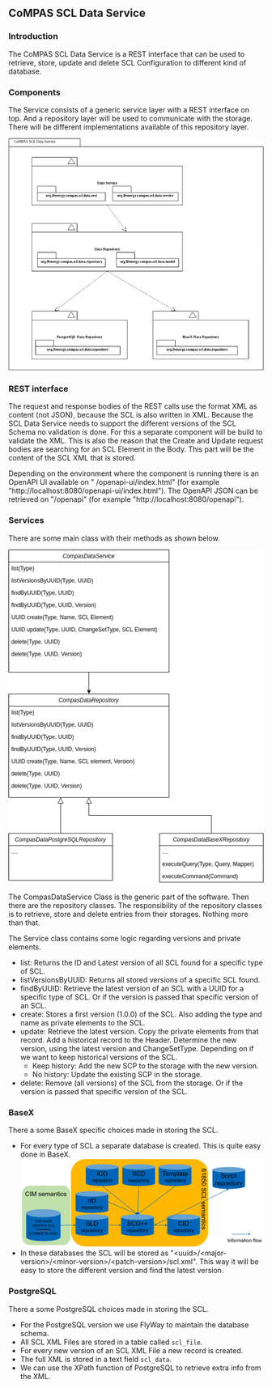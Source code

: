<!--
SPDX-FileCopyrightText: 2021 Alliander N.V.

SPDX-License-Identifier: Apache-2.0
-->

## CoMPAS SCL Data Service

### Introduction

The CoMPAS SCL Data Service is a REST interface that can be used to retrieve, store, update and delete SCL Configuration
to different kind of database.

### Components

The Service consists of a generic service layer with a REST interface on top. And a repository layer will be used to
communicate with the storage. There will be different implementations available of this repository layer.

![Component Diagram](images/CoMPAS-SclDataService-ComponentDiagram.png)

### REST interface

The request and response bodies of the REST calls use the format XML as content (not JSON), because the SCL is also
written in XML. Because the SCL Data Service needs to support the different versions of the SCL Schema no validation is
done. For this a separate component will be build to validate the XML. This is also the reason that the Create and
Update request bodies are searching for an SCL Element in the Body. This part will be the content of the SCL XML that is
stored.

Depending on the environment where the component is running there is an OpenAPI UI available on "
/openapi-ui/index.html" (for example "http://localhost:8080/openapi-ui/index.html"). The OpenAPI JSON can be retrieved
on "/openapi" (for example "http://localhost:8080/openapi").

### Services

There are some main class with their methods as shown below.

![Class Diagram](images/CoMPAS-SclDataService-Classdiagram.png)

The CompasDataService Class is the generic part of the software. Then there are the repository classes. The
responsibility of the repository classes is to retrieve, store and delete entries from their storages. Nothing more than
that.

The Service class contains some logic regarding versions and private elements.

- list: Returns the ID and Latest version of all SCL found for a specific type of SCL.
- listVersionsByUUID: Returns all stored versions of a specific SCL found.
- findByUUID: Retrieve the latest version of an SCL with a UUID for a specific type of SCL. Or if the version is passed
  that specific version of an SCL.
- create: Stores a first version (1.0.0) of the SCL. Also adding the type and name as private elements to the SCL.
- update: Retrieve the latest version. Copy the private elements from that record. Add a historical record to the
  Header. Determine the new version, using the latest version and ChangeSetType. Depending on if we want to keep
  historical versions of the SCL.
    - Keep history: Add the new SCP to the storage with the new version.
    - No history: Update the existing SCP in the storage.
- delete: Remove (all versions) of the SCL from the storage. Or if the version is passed that specific version of the
  SCL.

### BaseX

There a some BaseX specific choices made in storing the SCL.

- For every type of SCL a separate database is created. This is quite easy done in BaseX.
  ![Databases](images/CoMPAS-SclDataService-Databases.png)
- In these databases the SCL will be stored as "\<uuid\>/\<major-version\>/\<minor-version\>/\<patch-version\>/scl.xml".
  This way it will be easy to store the different version and find the latest version.

### PostgreSQL

There a some PostgreSQL choices made in storing the SCL.

- For the PostgreSQL version we use FlyWay to maintain the database schema.
- All SCL XML Files are stored in a table called `scl_file`.
- For every new version of an SCL XML File a new record is created.
- The full XML is stored in a text field `scl_data`.
- We can use the XPath function of PostgreSQL to retrieve extra info from the XML.
